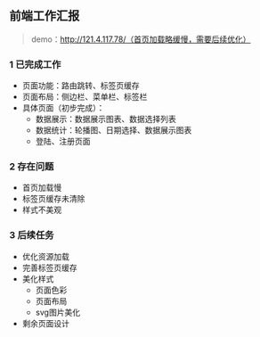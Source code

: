 ## 前端工作汇报

> demo：http://121.4.117.78/（首页加载略缓慢，需要后续优化）

### 1 已完成工作

- 页面功能：路由跳转、标签页缓存
- 页面布局：侧边栏、菜单栏、标签栏
- 具体页面（初步完成）：
  - 数据展示：数据展示图表、数据选择列表
  - 数据统计：轮播图、日期选择、数据展示图表
  - 登陆、注册页面

### 2 存在问题

- 首页加载慢
- 标签页缓存未清除
- 样式不美观

### 3 后续任务

- 优化资源加载
- 完善标签页缓存
- 美化样式
  - 页面色彩
  - 页面布局
  - svg图片美化
- 剩余页面设计

